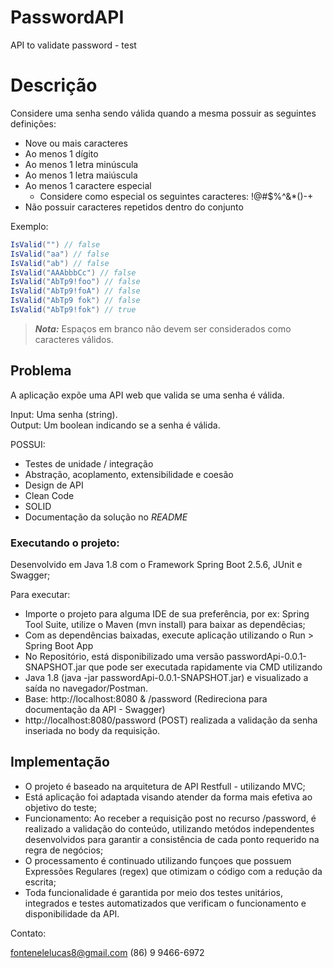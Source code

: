 # PasswordAPI
API to validate password - test

# Descrição

Considere uma senha sendo válida quando a mesma possuir as seguintes definições:

- Nove ou mais caracteres
- Ao menos 1 dígito
- Ao menos 1 letra minúscula
- Ao menos 1 letra maiúscula
- Ao menos 1 caractere especial
  - Considere como especial os seguintes caracteres: !@#$%^&*()-+
- Não possuir caracteres repetidos dentro do conjunto

Exemplo:  

```c#
IsValid("") // false  
IsValid("aa") // false  
IsValid("ab") // false  
IsValid("AAAbbbCc") // false  
IsValid("AbTp9!foo") // false  
IsValid("AbTp9!foA") // false
IsValid("AbTp9 fok") // false
IsValid("AbTp9!fok") // true
```

> **_Nota:_**  Espaços em branco não devem ser considerados como caracteres válidos.

## Problema

A aplicação expõe uma API web que valida se uma senha é válida.

Input: Uma senha (string).  
Output: Um boolean indicando se a senha é válida.

POSSUI:

- Testes de unidade / integração
- Abstração, acoplamento, extensibilidade e coesão
- Design de API
- Clean Code
- SOLID
- Documentação da solução no *README* 


### Executando o projeto:

Desenvolvido em Java 1.8 com o Framework Spring Boot 2.5.6, JUnit e Swagger;

Para executar:

- Importe o projeto para alguma IDE de sua preferência, por ex: Spring Tool Suite, utilize o Maven (mvn install) para baixar as dependêcias;
- Com as dependências baixadas, execute aplicação utilizando o Run > Spring Boot App
- No Repositório, está disponibilizado uma versão passwordApi-0.0.1-SNAPSHOT.jar que pode ser executada rapidamente via CMD utilizando 
- Java 1.8 (java -jar passwordApi-0.0.1-SNAPSHOT.jar) e visualizado a saída no navegador/Postman.
- Base: http://localhost:8080 & /password (Redireciona para documentação da API - Swagger)
- http://localhost:8080/password (POST) realizada a validação da senha inseriada no body da requisição.

## Implementação

- O projeto é baseado na arquitetura de API Restfull - utilizando MVC;
- Está aplicação foi adaptada visando atender da forma mais efetiva ao objetivo do teste;
- Funcionamento: Ao receber a requisição post no recurso /password, é realizado a validação do conteúdo, utilizando metódos independentes
desenvolvidos para garantir a consistência de cada ponto requerido na regra de negócios;
- O processamento é continuado utilizando funçoes que possuem Expressões Regulares (regex) que otimizam o código com a redução da escrita;
- Toda funcionalidade é garantida por meio dos testes unitários, integrados e testes automatizados que verificam o funcionamento e disponibilidade da API.

Contato:

fontenelelucas8@gmail.com
(86) 9 9466-6972

